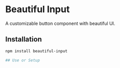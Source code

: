# Beautiful Input

A customizable button component with beautiful UI.

## Installation
```bash
npm install beautiful-input

## Use or Setup

